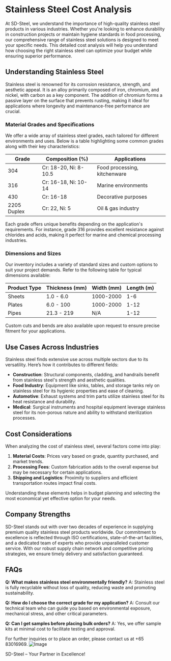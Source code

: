 # Stainless Steel Cost Analysis

At SD-Steel, we understand the importance of high-quality stainless steel products in various industries. Whether you're looking to enhance durability in construction projects or maintain hygiene standards in food processing, our comprehensive range of stainless steel solutions is designed to meet your specific needs. This detailed cost analysis will help you understand how choosing the right stainless steel can optimize your budget while ensuring superior performance.

## Understanding Stainless Steel

Stainless steel is renowned for its corrosion resistance, strength, and aesthetic appeal. It is an alloy primarily composed of iron, chromium, and nickel, with carbon as a key component. The addition of chromium forms a passive layer on the surface that prevents rusting, making it ideal for applications where longevity and maintenance-free performance are crucial.

### Material Grades and Specifications

We offer a wide array of stainless steel grades, each tailored for different environments and uses. Below is a table highlighting some common grades along with their key characteristics:

| Grade        | Composition (%)       | Applications                       |
|--------------|-----------------------|------------------------------------|
| 304          | Cr: 18-20, Ni: 8-10.5 | Food processing, kitchenware       |
| 316          | Cr: 16-18, Ni: 10-14  | Marine environments               |
| 430          | Cr: 16-18            | Decorative purposes               |
| 2205 Duplex   | Cr: 22, Ni: 5        | Oil & gas industry                |

Each grade offers unique benefits depending on the application's requirements. For instance, grade 316 provides excellent resistance against chlorides and acids, making it perfect for marine and chemical processing industries.

### Dimensions and Sizes

Our inventory includes a variety of standard sizes and custom options to suit your project demands. Refer to the following table for typical dimensions available:

| Product Type | Thickness (mm) | Width (mm) | Length (m) |
|--------------|----------------|------------|------------|
| Sheets       | 1.0 - 6.0      | 1000-2000  | 1-6        |
| Plates       | 6.0 - 100      | 1000-2000  | 1-12       |
| Pipes        | 21.3 - 219     | N/A        | 1-12       |

Custom cuts and bends are also available upon request to ensure precise fitment for your applications.

## Use Cases Across Industries

Stainless steel finds extensive use across multiple sectors due to its versatility. Here’s how it contributes to different fields:

- **Construction**: Structural components, cladding, and handrails benefit from stainless steel's strength and aesthetic qualities.
- **Food Industry**: Equipment like sinks, tables, and storage tanks rely on stainless steel for its hygienic properties and ease of cleaning.
- **Automotive**: Exhaust systems and trim parts utilize stainless steel for its heat resistance and durability.
- **Medical**: Surgical instruments and hospital equipment leverage stainless steel for its non-porous nature and ability to withstand sterilization processes.

## Cost Considerations

When analyzing the cost of stainless steel, several factors come into play:

1. **Material Costs**: Prices vary based on grade, quantity purchased, and market trends.
2. **Processing Fees**: Custom fabrication adds to the overall expense but may be necessary for certain applications.
3. **Shipping and Logistics**: Proximity to suppliers and efficient transportation routes impact final costs.

Understanding these elements helps in budget planning and selecting the most economical yet effective option for your needs.

## Company Strengths

SD-Steel stands out with over two decades of experience in supplying premium quality stainless steel products worldwide. Our commitment to excellence is reflected through ISO certifications, state-of-the-art facilities, and a dedicated team of experts who provide unparalleled customer service. With our robust supply chain network and competitive pricing strategies, we ensure timely delivery and satisfaction guaranteed.

## FAQs

**Q: What makes stainless steel environmentally friendly?**
A: Stainless steel is fully recyclable without loss of quality, reducing waste and promoting sustainability.

**Q: How do I choose the correct grade for my application?**
A: Consult our technical team who can guide you based on environmental exposure, mechanical stress, and other critical parameters.

**Q: Can I get samples before placing bulk orders?**
A: Yes, we offer sample kits at minimal cost to facilitate testing and approval.

For further inquiries or to place an order, please contact us at +65 83016969. ![Image](https://github.com/user-attachments/assets/2567258e-e124-4816-932d-1809bd27ef0b)

SD-Steel – Your Partner in Excellence!